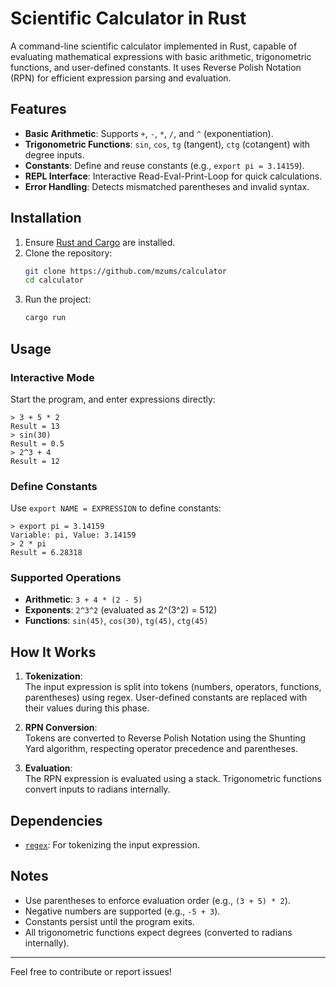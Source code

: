 # Scientific Calculator in Rust

A command-line scientific calculator implemented in Rust, capable of evaluating mathematical expressions with basic arithmetic, trigonometric functions, and user-defined constants. It uses Reverse Polish Notation (RPN) for efficient expression parsing and evaluation.

## Features

- **Basic Arithmetic**: Supports `+`, `-`, `*`, `/`, and `^` (exponentiation).
- **Trigonometric Functions**: `sin`, `cos`, `tg` (tangent), `ctg` (cotangent) with degree inputs.
- **Constants**: Define and reuse constants (e.g., `export pi = 3.14159`).
- **REPL Interface**: Interactive Read-Eval-Print-Loop for quick calculations.
- **Error Handling**: Detects mismatched parentheses and invalid syntax.

## Installation

1. Ensure [Rust and Cargo](https://www.rust-lang.org/tools/install) are installed.
2. Clone the repository:
   ```bash
   git clone https://github.com/mzums/calculator
   cd calculator
   ```
3. Run the project:
   ```bash
   cargo run
   ```

## Usage

### Interactive Mode
Start the program, and enter expressions directly:
```
> 3 + 5 * 2
Result = 13
> sin(30)
Result = 0.5
> 2^3 + 4
Result = 12
```

### Define Constants
Use `export NAME = EXPRESSION` to define constants:
```
> export pi = 3.14159
Variable: pi, Value: 3.14159
> 2 * pi
Result = 6.28318
```

### Supported Operations
- **Arithmetic**: `3 + 4 * (2 - 5)`
- **Exponents**: `2^3^2` (evaluated as 2^(3^2) = 512)
- **Functions**: `sin(45)`, `cos(30)`, `tg(45)`, `ctg(45)`

## How It Works

1. **Tokenization**:  
   The input expression is split into tokens (numbers, operators, functions, parentheses) using regex. User-defined constants are replaced with their values during this phase.

2. **RPN Conversion**:  
   Tokens are converted to Reverse Polish Notation using the Shunting Yard algorithm, respecting operator precedence and parentheses.

3. **Evaluation**:  
   The RPN expression is evaluated using a stack. Trigonometric functions convert inputs to radians internally.

## Dependencies

- [`regex`](https://crates.io/crates/regex): For tokenizing the input expression.

## Notes

- Use parentheses to enforce evaluation order (e.g., `(3 + 5) * 2`).
- Negative numbers are supported (e.g., `-5 + 3`).
- Constants persist until the program exits.
- All trigonometric functions expect degrees (converted to radians internally).

---

Feel free to contribute or report issues!
